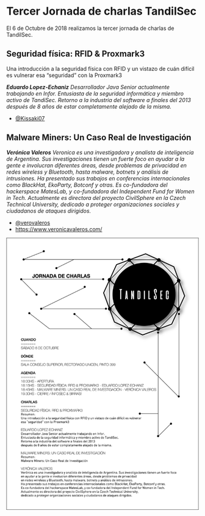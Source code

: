 # Tercer Jornada de charlas TandilSec

El 6 de Octubre de 2018 realizamos la tercer jornada de charlas de TandilSec.

## Seguridad física: RFID & Proxmark3

Una introducción a la seguridad física con RFID y un vistazo de cuán difícil es vulnerar esa “seguridad” con la Proxmark3

_**Eduardo Lopez-Echaniz** Desarrollador Java Senior actualmente trabajando en Infor. Entusiasta de la seguridad informática y miembro activo de TandiSec. Retorno a la industria del software a finales del 2013 después de 8 años de estar completamente alejado de la misma._

* [@Kissaki07](https://twitter.com/Kissaki07)


## Malware Miners: Un Caso Real de Investigación

_**Verónica Valeros** Veronica es una investigadora y analista de inteligencia de Argentina. Sus investigaciones tienen un fuerte foco en ayudar a la gente e involucran diferentes áreas, desde problemas de privacidad en redes wireless y Bluetooth, hasta malware, botnets y análisis de intrusiones. Ha presentado sus trabajos en conferencias internacionales como BlackHat, EkoParty, Botconf y otras. Es co-fundadora del hackerspace MatesLab, y co-fundadora del Independent Fund for Women in Tech. Actualmente es directora del proyecto CivilSphere en la Czech Technical University, dedicado a proteger organizaciones sociales y ciudadanos de ataques dirigidos._

* [@verovaleros](https://twitter.com/verovaleros)
* https://www.veronicavaleros.com/


[![Flyer](CharlasTandilSec-2018-10-06-Rectorado.png)](https://www.meetup.com/TandilSec/events/254891149/)
